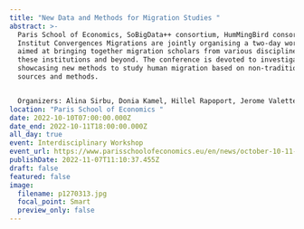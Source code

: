 ```yaml
---
title: "New Data and Methods for Migration Studies "
abstract: >-
  Paris School of Economics, SoBigData++ consortium, HumMingBird consortium and
  Institut Convergences Migrations are jointly organising a two-day workshop
  aimed at bringing together migration scholars from various disciplines from
  these institutions and beyond. The conference is devoted to investigating and
  showcasing new methods to study human migration based on non-traditional data
  sources and methods.


  Organizers: Alina Sirbu, Donia Kamel, Hillel Rapoport, Jerome Valette, and Tuba Bircan 
location: "Paris School of Economics "
date: 2022-10-10T07:00:00.000Z
date_end: 2022-10-11T18:00:00.000Z
all_day: true
event: Interdisciplinary Workshop
event_url: https://www.parisschoolofeconomics.eu/en/news/october-10-11-new-data-and-methods-for-migration-studies-workshop/
publishDate: 2022-11-07T11:10:37.455Z
draft: false
featured: false
image:
  filename: p1270313.jpg
  focal_point: Smart
  preview_only: false
---
```

